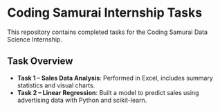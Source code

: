 # Coding Samurai Internship Tasks

This repository contains completed tasks for the Coding Samurai Data Science Internship.

## Task Overview

- **Task 1 – Sales Data Analysis**: Performed in Excel, includes summary statistics and visual charts.
- **Task 2 – Linear Regression**: Built a model to predict sales using advertising data with Python and scikit-learn.
